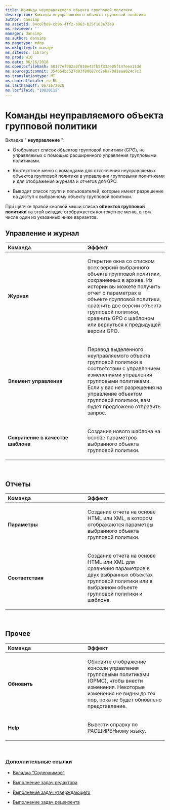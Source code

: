 ```yaml
---
title: Команды неуправляемого объекта групповой политики
description: Команды неуправляемого объекта групповой политики
author: dansimp
ms.assetid: 94c07b09-cb96-4ff2-b963-b25f103e73e9
ms.reviewer: ''
manager: dansimp
ms.author: dansimp
ms.pagetype: mdop
ms.mktglfcycl: manage
ms.sitesec: library
ms.prod: w10
ms.date: 06/16/2016
ms.openlocfilehash: 58177ef902a2f010e43fb5f33ae85f147eea11dd
ms.sourcegitcommit: 354664bc527d93f80687cd2eba70d1eea024c7c3
ms.translationtype: MT
ms.contentlocale: ru-RU
ms.lasthandoff: 06/26/2020
ms.locfileid: "10820112"
---
```

# Команды неуправляемого объекта групповой политики


Вкладка " **неуправление** ":

-   Отображает список объектов групповой политики (GPO), не управляемых с помощью расширенного управления групповыми политиками.

-   Контекстное меню с командами для отключения неуправляемых объектов групповой политики в управлении групповыми политиками и для отображения журнала и отчетов для GPO.

-   Выводит список групп и пользователей, которые имеют разрешение на доступ к выбранному объекту групповой политики.

При щелчке правой кнопкой мыши списка **объектов групповой политики** на этой вкладке отображается контекстное меню, в том числе один из указанных ниже вариантов.

## Управление и журнал


<table>
<colgroup>
<col width="50%" />
<col width="50%" />
</colgroup>
<thead>
<tr class="header">
<th align="left">Команда</th>
<th align="left">Эффект</th>
</tr>
</thead>
<tbody>
<tr class="odd">
<td align="left"><p><strong>Журнал</strong></p></td>
<td align="left"><p>Открытие окна со списком всех версий выбранного объекта групповой политики, сохраненных в архиве. Из истории вы можете получить отчет о параметрах в объекте групповой политики, сравнить две версии объекта групповой политики, сравнить GPO с шаблоном или вернуться к предыдущей версии GPO.</p></td>
</tr>
<tr class="even">
<td align="left"><p><strong>Элемент управления</strong></p></td>
<td align="left"><p>Перевод выделенного неуправляемого объекта групповой политики в соответствии с управлением изменениями управления групповыми политиками. Если у вас нет разрешения на управление объектом групповой политики, вам будет предложено отправить запрос.</p></td>
</tr>
<tr class="odd">
<td align="left"><p><strong>Сохранение в качестве шаблона</strong></p></td>
<td align="left"><p>Создание нового шаблона на основе параметров выбранного объекта групповой политики.</p></td>
</tr>
</tbody>
</table>

 

## Отчеты


<table>
<colgroup>
<col width="50%" />
<col width="50%" />
</colgroup>
<thead>
<tr class="header">
<th align="left">Команда</th>
<th align="left">Эффект</th>
</tr>
</thead>
<tbody>
<tr class="odd">
<td align="left"><p><strong>Параметры</strong></p></td>
<td align="left"><p>Создание отчета на основе HTML или XML, в котором отображаются параметры выбранного объекта групповой политики.</p></td>
</tr>
<tr class="even">
<td align="left"><p><strong>Соответствия</strong></p></td>
<td align="left"><p>Создание отчета на основе HTML или XML для сравнения параметров в двух выбранных объектах групповой политики или в выбранном объекте групповой политики и шаблоне.</p></td>
</tr>
</tbody>
</table>

 

## Прочее


<table>
<colgroup>
<col width="50%" />
<col width="50%" />
</colgroup>
<thead>
<tr class="header">
<th align="left">Команда</th>
<th align="left">Эффект</th>
</tr>
</thead>
<tbody>
<tr class="odd">
<td align="left"><p><strong>Обновить</strong></p></td>
<td align="left"><p>Обновите отображение консоли управления групповыми политиками (GPMC), чтобы внести изменения. Некоторые изменения не видны до тех пор, пока не будет обновлено представление.</p></td>
</tr>
<tr class="even">
<td align="left"><p><strong>Help</strong></p></td>
<td align="left"><p>Вывести справку по РАСШИРЕНному языку.</p></td>
</tr>
</tbody>
</table>

 

### Дополнительные ссылки

-   [Вкладка "Содержимое"](contents-tab-agpm30ops.md)

-   [Выполнение задач редактора](performing-editor-tasks-agpm30ops.md)

-   [Выполнение задач утверждающего](performing-approver-tasks-agpm30ops.md)

-   [Выполнение задач рецензента](performing-reviewer-tasks-agpm30ops.md)

 

 





